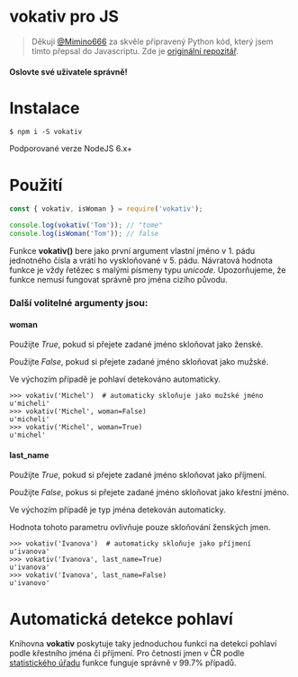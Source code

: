 vokativ pro JS
=======

> Děkuji [@Mimino666](https://github.com/Mimino666) za skvěle připravený Python kód, který jsem tímto přepsal do Javascriptu.
> Zde je [originální repozitář](https://github.com/Mimino666/vokativ).

#### Oslovte své uživatele správně!


Instalace
=========

    $ npm i -S vokativ

Podporované verze NodeJS 6.x+

Použití
=======

```javascript
const { vokativ, isWoman } = require('vokativ');

console.log(vokativ('Tom')); // "tome"
console.log(isWoman('Tom')); // false
```

Funkce **vokativ()** bere jako první argument vlastní jméno v 1. pádu jednotného čísla a vrátí ho vyskloňované v 5. pádu.
Návratová hodnota funkce je vždy řetězec s malými písmeny typu *unicode*.
Upozorňujeme, že funkce nemusí fungovat správně pro jména cizího původu.

### Další volitelné argumenty jsou:

#### woman

Použijte *True*, pokud si přejete zadané jméno skloňovat jako ženské.

Použijte *False*, pokud si přejete zadané jméno skloňovat jako mužské.

Ve výchozím případě je pohlaví detekováno automaticky.

```
>>> vokativ('Michel')  # automaticky skloňuje jako mužské jméno
u'micheli'
>>> vokativ('Michel', woman=False)
u'micheli'
>>> vokativ('Michel', woman=True)
u'michel'
```

#### last_name

Použijte *True*, pokud si přejete zadané jméno skloňovat jako příjmení.

Použijte *False*, pokus si přejete zadané jméno skloňovat jako křestní jméno.

Ve výchozím případě je typ jména detekován automaticky.

Hodnota tohoto parametru ovlivňuje pouze skloňování ženských jmen.

```
>>> vokativ('Ivanova')  # automaticky skloňuje jako příjmení
u'ivanova'
>>> vokativ('Ivanova', last_name=True)
u'ivanova'
>>> vokativ('Ivanova', last_name=False)
u'ivanovo'
```

Automatická detekce pohlaví
===========================

Knihovna **vokativ** poskytuje taky jednoduchou funkci na detekci pohlaví podle křestního jména či příjmení.
Pro četnosti jmen v ČR podle [statistického úřadu](http://www.mvcr.cz/clanek/cetnost-jmen-a-prijmeni-722752.aspx)
funkce funguje správně v 99.7% případů.
